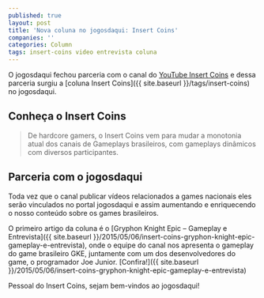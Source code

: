 ```yaml
---
published: true
layout: post
title: 'Nova coluna no jogosdaqui: Insert Coins'
companies: ''
categories: Column
tags: insert-coins video entrevista coluna
---
```

O jogosdaqui fechou parceria com o canal do [YouTube Insert Coins](http://www.youtube.com/insertcoinsplay) e dessa parceria surgiu a [coluna Insert Coins]({{ site.baseurl }}/tags/insert-coins) no jogosdaqui.

## Conheça o Insert Coins
> De hardcore gamers, o Insert Coins vem para mudar a monotonia atual dos canais de Gameplays brasileiros, com gameplays dinâmicos com diversos participantes.

## Parceria com o jogosdaqui
Toda vez que o canal publicar vídeos relacionados a games nacionais eles serão vinculados no portal jogosdaqui e assim aumentando e enriquecendo o nosso conteúdo sobre os games brasileiros.

O primeiro artigo da coluna é o [Gryphon Knight Epic – Gameplay e Entrevista]({{ site.baseurl }}/2015/05/06/insert-coins-gryphon-knight-epic-gameplay-e-entrevista), onde o equipe do canal nos apresenta o gameplay do game brasileiro GKE, juntamente com um dos desenvolvedores do game, o programador Joe Junior. [Confira!]({{ site.baseurl }}/2015/05/06/insert-coins-gryphon-knight-epic-gameplay-e-entrevista)
 

Pessoal do Insert Coins, sejam bem-vindos ao jogosdaqui!